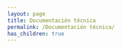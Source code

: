 ```yaml
---
layout: page
title: Documentación técnica
permalink: /Documentación técnica/
has_children: true
---
```


